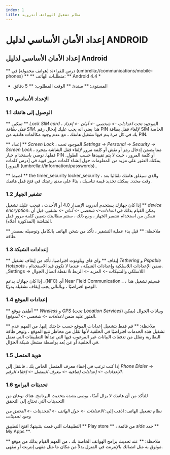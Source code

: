 ```yaml
---
index: 1
title: نظام تشغيل الهواتف أندرويد
---
```

# إعداد الأمان الأساسي لدليل ANDROID

## إعداد الأمان الأساسي لدليل Android

** درس للقراءة: [هواتف محمولة] في (umbrella://communications/mobile-phones) ** 
** متطلبات الهاتف: ** Android 4.4 *
* المستوى: ** مبتدئ 
** الوقت المطلوب: ** 5 دقائق

### 1.0 الإعداد الأساسي

### 1.1 الوصول إلى هاتفك

** تمكين ** _Lock SIM card_ ، الموجود تحت _اعدادات -> شخصي -> أمان -> إعداد قفل بطاقة SIM_. هذا يعني أنه يجب عليك إدخال رقم PIN لإلغاء قفل بطاقة SIM الخاصة بك في كل مرة يتم فيها تشغيل هاتفك ، مع عدم وجود مكالمات هاتفية من PIN.

** إعداد ** _Screen Lock_ ، الموجود تحت _Settings -> Personal -> Security -> Screen Lock_ ، مما يضمن إدخال رمز أو نقش أو كلمة مرور لإلغاء قفل الشاشة بمجرد قفلها. نوصي باستخدام خيار PIN أو كلمة المرور ، حيث لا يتم تقييدها حسب الطول. يمكنك العثور على مزيد من المعلومات حول إنشاء كلمات مرور قوية في [درس كلمات المرور] (umbrella://information/passwords)..

** اضبط ** the timer_security locker_security ، والذي سيغلق هاتفك تلقائيا بعد وقت محدد. يمكنك تحديد قيمة تناسبك ، بناءً على مدى رغبتك في فتح قفل هاتفك.

### 1.2 تشفير الجهاز

إذا كان جهازك يستخدم أندرويد الإصدار 4.0 أو الأحدث ، فيجب عليك تشغيل ** _device encryption_. يمكن القيام بذلك في _اعدادات-> شخصي -> أمان -> تشفير_. قبل أن تتمكن من استخدام تشفير الجهاز ، ومع ذلك ، ستتم مطالبتك بتعيين كلمة مرور قفل الشاشة (المذكورة أعلاه).

** ملاحظة: ** قبل بدء عملية التشفير ، تأكد من شحن الهاتف بالكامل وتوصيله بمصدر طاقة.

### 1.3 إعدادات الشبكة

** إيقاف ** واي فاي وبلوتوث افتراضيا. تأكد من إيقاف تشغيل _Tethering_ و _Pspable Hotspots_ ، ضمن الإعدادات اللاسلكية وإعدادات الشبكة ، عندما لا تكون قيد الاستخدام. _Settings -> اللاسلكي والشبكات -> المزيد -> الربط & نقطة اتصال الجوال

إذا كان جهازك يدعم _(NFC) أي Near Field Communication  _ ، فسيتم تشغيل هذا الوضع افتراضيًا ، وبالتالي يجب إيقاف تشغيله يدويًا.

### 1.4 إعدادات الموقع

** أطفئ موقع ** _Wireless_ و _GPS_ (تحت _Location Services_) وبيانات الجوال (يمكن العثور عليه ضمن _اعدادات -> شخصي -> الموقع_).

** ملاحظة: ** قم فقط بتشغيل إعدادات الموقع حسب حاجتك إليها. من المهم عدم تشغيل هذه الخدمات افتراضيًا في الخلفية لأنها تقلل من مخاطر تتبع الموقع ، وتوفر طاقة البطارية وتقلل من تدفقات البيانات غير المرغوب فيها التي تبدأها التطبيقات التي تعمل في الخلفية أو عن بُعد بواسطة مشغل شبكة الجوّال.

### 1.5 هوية المتصل

إذا كنت ترغب في إخفاء معرف المتصل الخاص بك ، فانتقل إلى _Phone Dialer -> الإعدادات -> إعدادات إضافية -> معرف المتصل -> إخفاء الرقم_.

### 1.6 تحديثات البرامج

للتأكد من أن هاتفك لا يزال آمنًا ، يوصى بشدة بتحديث البرنامج. هناك نوعان من التحديثات التي تحتاج إلى التحقق

نظام تشغيل الهاتف: اذهب إلى: _الاعدادات -> حول الهاتف -> التحديثات -> التحقق من وجود تحديثات_

التطبيقات التي قمت بتثبيتها: افتح التطبيق ** Play store ** ، من قائمة _side_ حدد ** My Apps **.

** ملاحظة: ** عند تحديث برامج الهواتف الخاصة بك ، من المهم القيام بذلك من موقع موثوق به مثل اتصالك بالإنترنت في المنزل بدلاً من مكان ما مثل مقهى إنترنت أو مقهى.